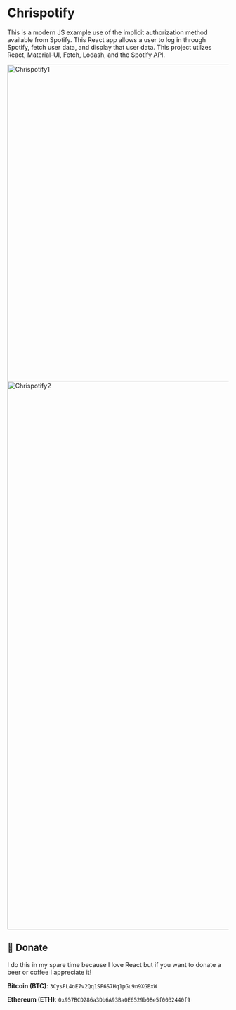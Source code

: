 # Chrispotify

This is a modern JS example use of the implicit authorization method available from Spotify. This React app allows a user to log in through Spotify, fetch user data, and display that user data. This project utilzes React, Material-UI, Fetch, Lodash, and the Spotify API.

<img width="721" alt="Chrispotify1" src="https://user-images.githubusercontent.com/464211/121430415-11e44b80-c946-11eb-9508-5028fb00450b.png">
<img width="1249" alt="Chrispotify2" src="https://user-images.githubusercontent.com/464211/121430430-13ae0f00-c946-11eb-9c5c-862276816e4d.png">

## :beer: Donate
I do this in my spare time because I love React but if you want to donate a beer or coffee I appreciate it!

**Bitcoin (BTC)**: `3CysFL4oE7v2Qq1SF6S7Hq1pGu9n9XGBxW`

**Ethereum (ETH)**: `0x957BCD286a3Db6A93Ba0E6529b0Be5f0032440f9`
